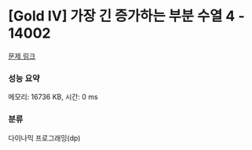 # [Gold IV] 가장 긴 증가하는 부분 수열 4 - 14002 

[문제 링크](https://www.acmicpc.net/problem/14002) 

### 성능 요약

메모리: 16736 KB, 시간: 0 ms

### 분류

다이나믹 프로그래밍(dp)

